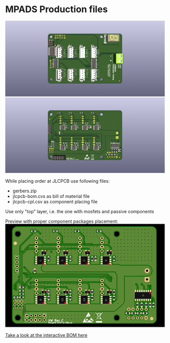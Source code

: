 # MPADS Production files

![](serial-mux-top.png)
![](serial-mux-bottom.png)

While placing order at JLCPCB use following files:
- gerbers.zip
- jlcpcb-bom.cvs as bill of material file
- jlcpcb-cpl.csv as component placing file

Use only "top" layer, i.e. the one with mosfets and passive components

Preview with proper component packages placement:
![](jlcpcba.png?raw=true "Preview")

[Take a look at the interactive BOM here](https://htmlpreview.github.io/?https://github.com/armbian/mpads/blob/master/serial-mux/assembly/ibom.html)
